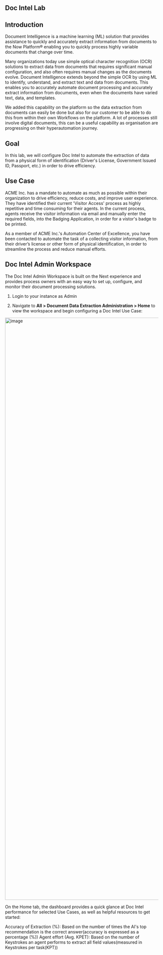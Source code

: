 ## Doc Intel Lab

## Introduction

Document Intelligence is a machine learning (ML) solution that provides assistance to quickly and accurately extract information from documents to the Now Platform® enabling you to quickly process highly variable documents that change over time.

Many organizations today use simple optical character recognition (OCR) solutions to extract data from documents that requires significant manual configuration, and also often requires manual changes as the documents evolve. Document Intelligence extends beyond the simple OCR by using ML to identify, understand, and extract text and data from documents. This enables you to accurately automate document processing and accurately extract information from documents, even when the documents have varied text, data, and templates.

We added this capability on the platform so the data extraction from documents can easily be done but also for our customer to be able to do this from within their own Workflows on the platform. A lot of processes still involve digital documents, this can be a useful capability as organisation are progressing on their hyperautomation journey.

## Goal

In this lab, we will configure Doc Intel to automate the extraction of data from a physical form of identification (Driver's License, Government Issued ID, Passport, etc.) in order to drive efficiency.

## Use Case

ACME Inc. has a mandate to automate as much as possible within their organization to drive efficiency, reduce costs, and improve user experience. They have identified their current 'Visitor Access' process as highly repetitive and time consuming for their agents. In the current process, agents receive the visitor information via email and manually enter the required fields, into the Badging Application, in order for a vistor's badge to be printed.

As a member of ACME Inc.'s Automation Center of Excellence, you have been contacted to automate the task of a collecting visitor information, from their driver’s license or other form of physical identification, in order to streamline the process and reduce manual efforts.

## Doc Intel Admin Workspace

The Doc Intel Admin Workspace is built on the Next experience and provides process owners with an easy way to set up, configure, and monitor their document processing solutions.

1. Login to your instance as Admin

2. Navigate to **All > Document Data Extraction Administration > Home** to view the workspace and begin configuring a Doc Intel Use Case:

<img width="1905" alt="image" src="https://github.com/vmarrone/Doc-Intel-2024/assets/151243933/7b457531-e500-48a7-acd3-5ef58800e756">

On the Home tab, the dashboard provides a quick glance at Doc Intel performance for selected Use Cases, as well as helpful resources to get started:

Accuracy of Extraction (%): Based on the number of times the AI's top recommendation is the correct answer(accuracy is expressed as a percentage (%))
Agent effort (Avg. KPET): Based on the number of Keystrokes an agent performs to extract all field values(measured in Keystrokes per task(KPT))
